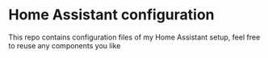 # Home Assistant configuration

This repo contains configuration files of my Home Assistant setup, feel free to reuse any components you like
